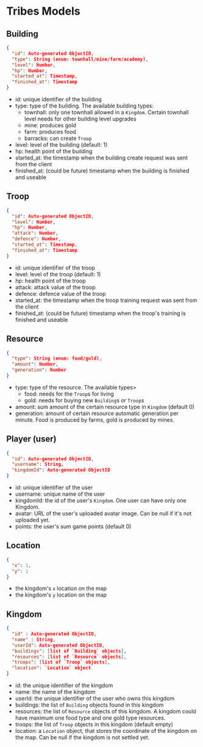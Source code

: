 # Tribes Models

## Building
```json
{
  "id": Auto-generated ObjectID,
  "type": String (enum: townhall/mine/farm/academy),
  "level": Number,
  "hp": Number,
  "started_at": Timestamp,
  "finished_at": Timestamp
}
```
- id: unique identifier of the building
- type: type of the building. The available building types:
	- townhall: only one townhall allowed in a `Kingdom`. Certain townhall level needs for other building level upgrades
	- mine: produces gold
	- farm: produces food
	- barracks: can create `Troop`
- level: level of the building (default: 1)
- hp: health point of the building
- started_at: the timestamp when the building create request was sent from the client
- finished_at: (could be future) timestamp when the building is finished and useable

## Troop
```json
{
  "id": Auto-generated ObjectID,
  "level": Number,
  "hp": Number,
  "attack": Number,
  "defence": Number,
  "started_at": Timestamp,
  "finished_at": Timestamp
}
```
- id: unique identifier of the troop
- level: level of the troop (default: 1)
- hp: health point of the troop
- attack: attack value of the troop
- defence: defence value of the troop
- started_at: the timestamp when the troop training request was sent from the client
- finished_at: (could be future) timestamp when the troop's training is finished and useable


## Resource
```json
{
  "type": String (enum: food/gold),
  "amount": Number,
  "generation": Number
}
```
- type: type of the resource. The available types>
	- food: needs for the `Troop`s for living
	- gold: needs for buying new `Building`s or `Troop`s
- amount: sum amount of the certain resource type in `Kingdom` (default 0)
- generation: amount of certain resource automatic generation per minute. Food is produced by farms, gold is produced by mines.


## Player (user)
```json
{
  "id": Auto-generated ObjectID,
  "username": String,
  "kingdomId": Auto-generated ObjectID
}
```
- id: unique identifier of the user
- username: unique name of the user
- kingdomId: the id of the user's `Kingdom`. One user can have only one Kingdom.
- avatar: URL of the user's uploaded avatar image. Can be null if it's not uploaded yet.
- points: the user's sum game points (default 0)

## Location
```json
{
  "x": 1,
  "y": 1
}
```
- the kingdom's `x` location on the map
- the kingdom's `y` location on the map

## Kingdom
```json
{
  "id" : Auto-generated ObjectID,
  "name" : String,
  "userId": Auto-generated ObjectID,
  "buildings": [list of `Building` objects],
  "resources": [list of `Resource` objects],
  "troops": [list of `Troop` objects],
  "location": `Location` object
}
```
- id: the unique identifier of the kingdom
- name: the name of the kingdom
- userId: the unique identifier of the user who owns this kingdom
- buildings: the list of `Building` objects found in this kingdom
- resources: the list of `Resource` objects of this kingdom. A kingdom could have maximum one food type and one gold type resources.
- troops: the list of `Troop` objects in this kingdom (default empty)
- location: a `Location` object, that stores the coordinate of the kingdom on the map. Can be null if the kingdom is not settled yet.

